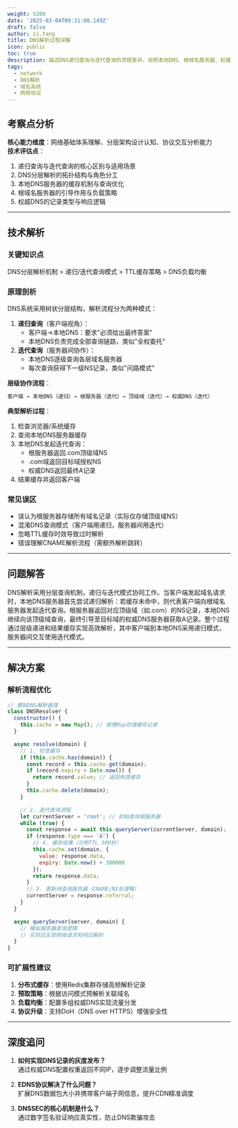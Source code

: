 ```yaml
---
weight: 5200
date: '2025-03-04T09:31:00.149Z'
draft: false
author: zi.Yang
title: DNS解析过程详解
icon: public
toc: true
description: 描述DNS递归查询与迭代查询的流程差异，说明本地DNS、根域名服务器、权威DNS在解析过程中的层级协作机制。
tags:
  - network
  - DNS解析
  - 域名系统
  - 网络协议
---
```


## 考察点分析

**核心能力维度**：网络基础体系理解、分层架构设计认知、协议交互分析能力  
**技术评估点**：  

1. 递归查询与迭代查询的核心区别与适用场景  
2. DNS分层解析的拓扑结构与角色分工  
3. 本地DNS服务器的缓存机制与查询优化  
4. 根域名服务器的引导作用与负载策略  
5. 权威DNS的记录类型与响应逻辑  

---

## 技术解析

### 关键知识点

DNS分层解析机制 > 递归/迭代查询模式 > TTL缓存策略 > DNS负载均衡

### 原理剖析

DNS系统采用树状分层结构，解析流程分为两种模式：

1. **递归查询**（客户端视角）：
   - 客户端→本地DNS：要求"必须给出最终答案"
   - 本地DNS负责完成全部查询链路，类似"全权委托"
2. **迭代查询**（服务器间协作）：
   - 本地DNS逐级查询各层域名服务器
   - 每次查询获得下一级NS记录，类似"问路模式"

**层级协作流程**：

```bash
客户端 → 本地DNS（递归）→ 根服务器（迭代）→ 顶级域（迭代）→ 权威DNS（迭代）
```

**典型解析过程**：

1. 检查浏览器/系统缓存
2. 查询本地DNS服务器缓存
3. 本地DNS发起迭代查询：
   - 根服务器返回.com顶级域NS
   - .com域返回目标域授权NS
   - 权威DNS返回最终A记录
4. 结果缓存并返回客户端

### 常见误区

- 误认为根服务器存储所有域名记录（实际仅存储顶级域NS）
- 混淆DNS查询模式（客户端用递归，服务器间用迭代）
- 忽略TTL缓存时效导致过时解析
- 错误理解CNAME解析流程（需额外解析跳转）

---

## 问题解答

DNS解析采用分层查询机制，递归与迭代模式协同工作。当客户端发起域名请求时，本地DNS服务器首先尝试递归解析：若缓存未命中，则代表客户端向根域名服务器发起迭代查询。根服务器返回对应顶级域（如.com）的NS记录，本地DNS继续向该顶级域查询，最终引导至目标域的权威DNS服务器获取A记录。整个过程通过层级递进和结果缓存实现高效解析，其中客户端到本地DNS采用递归模式，服务器间交互使用迭代模式。

---

## 解决方案

### 解析流程优化

```javascript
// 模拟DNS解析器类
class DNSResolver {
  constructor() {
    this.cache = new Map(); // 使用Map存储缓存记录
  }

  async resolve(domain) {
    // 1. 检查缓存
    if (this.cache.has(domain)) {
      const record = this.cache.get(domain);
      if (record.expiry > Date.now()) {
        return record.value; // 返回有效缓存
      }
      this.cache.delete(domain);
    }

    // 2. 迭代查询流程
    let currentServer = 'root'; // 初始查询根服务器
    while (true) {
      const response = await this.queryServer(currentServer, domain);
      if (response.type === 'A') {
        // 4. 缓存结果（示例TTL 300秒）
        this.cache.set(domain, {
          value: response.data,
          expiry: Date.now() + 300000
        });
        return response.data;
      }
      // 3. 更新待查询服务器（CNAME/NX处理略）
      currentServer = response.referral;
    }
  }

  async queryServer(server, domain) {
    // 模拟服务器查询逻辑
    // 实际应实现网络请求和响应解析
  }
}
```

### 可扩展性建议

1. **分布式缓存**：使用Redis集群存储高频解析记录
2. **预取策略**：根据访问模式预解析关联域名
3. **负载均衡**：配置多组权威DNS实现流量分发
4. **协议升级**：支持DoH（DNS over HTTPS）增强安全性

---

## 深度追问

1. **如何实现DNS记录的灰度发布？**  
   通过权威DNS配置权重返回不同IP，逐步调整流量比例

2. **EDNS协议解决了什么问题？**  
   扩展DNS数据包大小并携带客户端子网信息，提升CDN精准调度

3. **DNSSEC的核心机制是什么？**  
   通过数字签名验证响应真实性，防止DNS欺骗攻击
